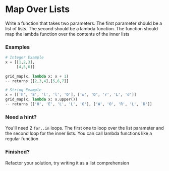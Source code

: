 # Map Over Lists

Write a function that takes two parameters. The first parameter should be a list of lists. The second should be a lambda function.
The function should map the lambda function over the contents of the inner lists

### Examples
```py
# Integer Example
x = [[1,2,3],
     [4,5,6]]
     
grid_map(x, lambda x: x + 1)
-- returns [[2,3,4],[5,6,7]]

# String Example
x = [['h', 'E', 'l', 'l', 'O'], ['w', 'O', 'r', 'L', 'd']]
grid_map(x, lambda x: x.upper())
-- returns [['H', 'E', 'L', 'L', 'O'], ['W', 'O', 'R', 'L', 'D']]
```

### Need a hint?
You'll need 2 `for..in` loops. The first one to loop over the list parameter and the second loop for the inner lists. You can call lambda functions like a regular function

### Finished?
Refactor your solution, try writing it as a list comprehension
